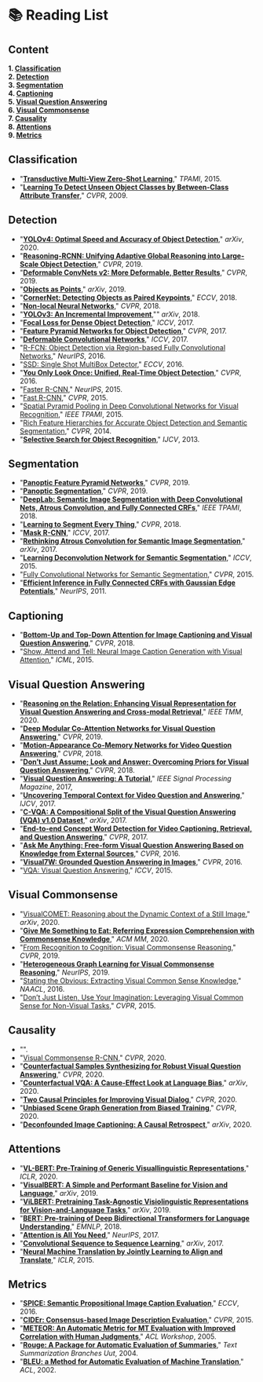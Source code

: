 # 📚 Reading List

## Content

  **1. [Classification](https://github.com/Andrew-Ng-s-number-one-fan/Readings/blob/master/README.md#classification)** <br>
  **2. [Detection](https://github.com/Andrew-Ng-s-number-one-fan/Readings/blob/master/README.md#detection)** <br>
  **3. [Segmentation](https://github.com/Andrew-Ng-s-number-one-fan/Readings/blob/master/README.md#segmentation)** <br>
  **4. [Captioning](https://github.com/Andrew-Ng-s-number-one-fan/Readings/blob/master/README.md#captioning)** <br>
  **5. [Visual Question Answering](https://github.com/Andrew-Ng-s-number-one-fan/Readings/blob/master/README.md#visual-question-answering)** <br>
  **6. [Visual Commonsense](https://github.com/Andrew-Ng-s-number-one-fan/Readings/blob/master/README.md#visual-commonsense)** <br>
  **7. [Causality](https://github.com/Andrew-Ng-s-number-one-fan/Readings/blob/master/README.md#causality)** <br>
  **8. [Attentions](https://github.com/Andrew-Ng-s-number-one-fan/Readings/blob/master/README.md#attention)** <br>
  **9. [Metrics](https://github.com/Andrew-Ng-s-number-one-fan/Readings/blob/master/README.md#metrics)** <br>



## Classification

- "**[Transductive Multi-View Zero-Shot Learning](https://github.com/Andrew-Ng-s-number-one-fan/Readings/blob/master/Classification/2015_tpami_transductive_multi_view_zero_shot_learning.pdf)**," *TPAMI*, 2015.
- "**[Learning To Detect Unseen Object Classes by Between-Class Attribute Transfer](https://github.com/Andrew-Ng-s-number-one-fan/Readings/blob/master/Classification/2009_cvpr_between_class_attribute_transfer.pdf)**," *CVPR*, 2009.



## Detection

- "**[YOLOv4: Optimal Speed and Accuracy of Object Detection](https://github.com/Andrew-Ng-s-number-one-fan/Readings/blob/master/Detection/2020_arxiv_yolo_v4.pdf)**,"  *arXiv*, 2020.
- "**[Reasoning-RCNN: Unifying Adaptive Global Reasoning into Large-Scale Object Detection](https://github.com/Andrew-Ng-s-number-one-fan/Readings/blob/master/Detection/2019_cvpr_reasoning_rcnn.pdf)**," *CVPR*, 2019.
- "**[Deformable ConvNets v2: More Deformable, Better Results](https://github.com/Andrew-Ng-s-number-one-fan/Readings/blob/master/Detection/2019_cvpr_deformable_conv_nets_v2.pdf)**," *CVPR*, 2019.
- "**[Objects as Points](https://github.com/Andrew-Ng-s-number-one-fan/Readings/blob/master/Detection/2019_arxiv_objects_as_points.pdf)**," *arXiv*, 2019.
- "**[CornerNet: Detecting Objects as Paired Keypoints](https://github.com/Andrew-Ng-s-number-one-fan/Readings/blob/master/Detection/2018_eccv_corner_net.pdf)**," *ECCV*, 2018.
- "**[Non-local Neural Networks](https://github.com/Andrew-Ng-s-number-one-fan/Readings/blob/master/Detection/2018_cvpr_non_local_neural_networks.pdf)**," *CVPR*, 2018.
- "**[YOLOv3: An Incremental Improvement](https://github.com/Andrew-Ng-s-number-one-fan/Readings/blob/master/Detection/2018_arxiv_yolo_v3.pdf)**,"" *arXiv*, 2018.
- "**[Focal Loss for Dense Object Detection](https://github.com/Andrew-Ng-s-number-one-fan/Readings/blob/master/Detection/2017_iccv_focal_loss.pdf)**," *ICCV*, 2017.
- "**[Feature Pyramid Networks for Object Detection](https://github.com/Andrew-Ng-s-number-one-fan/Readings/blob/master/Detection/2017_cvpr_fpn.pdf)**," *CVPR*, 2017.
- "**[Deformable Convolutional Networks](https://github.com/Andrew-Ng-s-number-one-fan/Readings/blob/master/Detection/2017_iccv_deformable_convolutional_nets%20.pdf)**," *ICCV*, 2017.
- "[R-FCN: Object Detection via Region-based Fully Convolutional Networks](https://github.com/Andrew-Ng-s-number-one-fan/Readings/blob/master/Detection/2016_nips_r_fcn.pdf)," *NeurIPS*, 2016.
- "[SSD: Single Shot MultiBox Detector](https://github.com/Andrew-Ng-s-number-one-fan/Readings/blob/master/Detection/2016_eccv_ssd.pdf)," *ECCV*, 2016.
- "**[You Only Look Once: Unified, Real-Time Object Detection](https://github.com/Andrew-Ng-s-number-one-fan/Readings/blob/master/Detection/2016_cvpr_yolo.pdf)**," *CVPR*, 2016.
- "[Faster R-CNN](https://github.com/Andrew-Ng-s-number-one-fan/Readings/blob/master/Detection/2015_nips_faster_r_cnn.pdf)," *NeurIPS*, 2015.
- "[Fast R-CNN](https://github.com/Andrew-Ng-s-number-one-fan/Readings/blob/master/Detection/2015_cvpr_fast_r_cnn.pdf)," *CVPR*, 2015.
- "[Spatial Pyramid Pooling in Deep Convolutional Networks for Visual Recognition](https://github.com/Andrew-Ng-s-number-one-fan/Readings/blob/master/Detection/2015_tpami_spp_net.pdf)," *IEEE TPAMI*, 2015.
- "[Rich Feature Hierarchies for Accurate Object Detection and Semantic Segmentation](https://github.com/Andrew-Ng-s-number-one-fan/Readings/blob/master/Detection/2014_cvpr_r_cnn.pdf)," *CVPR*, 2014.
- "**[Selective Search for Object Recognition](https://github.com/Andrew-Ng-s-number-one-fan/Readings/blob/master/Detection/2013_ijcv_selective_search.pdf)**," *IJCV*, 2013.



## Segmentation

- "**[Panoptic Feature Pyramid Networks](https://github.com/Andrew-Ng-s-number-one-fan/Readings/blob/master/Segmentation/2019_cvpr_panoptic_fpn.pdf)**," *CVPR*, 2019.
- "**[Panoptic Segmentation](https://github.com/Andrew-Ng-s-number-one-fan/Readings/blob/master/Segmentation/2019_cvpr_panoptic_segmentation.pdf)**," *CVPR*, 2019.
- "**[DeepLab: Semantic Image Segmentation with Deep Convolutional Nets, Atrous Convolution, and Fully Connected CRFs](https://github.com/Andrew-Ng-s-number-one-fan/Readings/blob/master/Segmentation/2018_tpami_deeplab.pdf)**," *IEEE TPAMI*, 2018.
- "**[Learning to Segment Every Thing](https://github.com/Andrew-Ng-s-number-one-fan/Readings/blob/master/Segmentation/2018_cvpr_learning_to_segment_every_thing.pdf)**," *CVPR*, 2018.
- "**[Mask R-CNN](https://github.com/Andrew-Ng-s-number-one-fan/Readings/blob/master/Detection/2017_iccv_mask_r_cnn.pdf)**," *ICCV*, 2017.
- "**[Rethinking Atrous Convolution for Semantic Image Segmentation](https://github.com/Andrew-Ng-s-number-one-fan/Readings/blob/master/Segmentation/2017_arxiv_rethinking_atrous_convolution_for_semantic_image_segmentation.pdf)**," *arXiv*, 2017.
- "**[Learning Deconvolution Network for Semantic Segmentation](https://github.com/Andrew-Ng-s-number-one-fan/Readings/blob/master/Segmentation/2015_iccv_deconvolution.pdf)**," *ICCV*, 2015.
- "[Fully Convolutional Networks for Semantic Segmentation](https://github.com/Andrew-Ng-s-number-one-fan/Readings/blob/master/Segmentation/2015_cvpr_fcn_for_semantic_segmentation.pdf)," *CVPR*, 2015.
- "**[Efficient Inference in Fully Connected CRFs with Gaussian Edge Potentials](https://github.com/Andrew-Ng-s-number-one-fan/Readings/blob/master/Segmentation/2011_nips_dense_crf.pdf)**," *NeurIPS*, 2011.


## Captioning

- "**[Bottom-Up and Top-Down Attention for Image Captioning and Visual Question Answering](https://github.com/Andrew-Ng-s-number-one-fan/Readings/blob/master/Captioning/2018_cvpr_bottom_up_and_top_down_attention.pdf)**," *CVPR*, 2018.
- "[Show, Attend and Tell: Neural Image Caption Generation with Visual Attention](https://github.com/Andrew-Ng-s-number-one-fan/Readings/tree/master/Captioning)," *ICML*, 2015.



## Visual Question Answering

- "**[Reasoning on the Relation: Enhancing Visual Representation for Visual Question Answering and Cross-modal Retrieval](https://github.com/Andrew-Ng-s-number-one-fan/Readings/blob/master/VQA/2020_tmm_reasoning_on_the_relation_enhancing_visual_representation_for_vqa_and_cross_modal_etrieval.pdf)**," *IEEE TMM*, 2020.
- "**[Deep Modular Co-Attention Networks for Visual Question Answering]()**," *CVPR*, 2019.
- "**[Motion-Appearance Co-Memory Networks for Video Question Answering](https://github.com/Andrew-Ng-s-number-one-fan/Readings/blob/master/VQA/2018_cvpr_motion_appearance_co_memory_networks_for_video_question_answering.pdf)**," *CVPR*, 2018.
- "**[Don’t Just Assume; Look and Answer: Overcoming Priors for Visual Question Answering](https://github.com/Andrew-Ng-s-number-one-fan/Readings/blob/master/VQA/2018_cvpr_overcoming_priors_for_vqa.pdf)**," *CVPR*, 2018.
- "**[Visual Question Answering: A Tutorial](https://github.com/Andrew-Ng-s-number-one-fan/Readings/blob/master/VQA/2017_ieeespm_vqa_tutorial.pdf)**," *IEEE Signal Processing Magazine*, 2017,
- "**[Uncovering Temporal Context for Video Question and Answering](https://github.com/Andrew-Ng-s-number-one-fan/Readings/blob/master/VQA/2017_ijcv_uncovering_temporal_context_for_video_qa.pdf)**," *IJCV*, 2017.
- "**[C-VQA: A Compositional Split of the Visual Question Answering (VQA) v1.0 Dataset](https://github.com/Andrew-Ng-s-number-one-fan/Readings/blob/master/VQA/2017_arxiv_c_vqa.pdf)**," *arXiv*, 2017.
- "**[End-to-end Concept Word Detection for Video Captioning, Retrieval, and Question Answering](https://github.com/Andrew-Ng-s-number-one-fan/Readings/blob/master/VQA/2017_cvpr_end-to-end_concept_word_detection.pdf)**," *CVPR*, 2017.
- "**[Ask Me Anything: Free-form Visual Question Answering Based on Knowledge from External Sources](https://github.com/Andrew-Ng-s-number-one-fan/Readings/blob/master/VQA/2016_cvpr_ask_me_anything.pdf)**," *CVPR*, 2016.
- "**[Visual7W: Grounded Question Answering in Images](https://github.com/Andrew-Ng-s-number-one-fan/Readings/blob/master/VQA/2016_cvpr_grounded_qa_in_images.pdf)**," *CVPR*, 2016.
- "[VQA: Visual Question Answering](https://github.com/Andrew-Ng-s-number-one-fan/Readings/blob/master/VQA/2015_iccv_vqa.pdf)," *ICCV*, 2015.



## Visual Commonsense

- "[VisualCOMET: Reasoning about the Dynamic Context of a Still Image](https://github.com/Andrew-Ng-s-number-one-fan/Readings/blob/master/Visual%20Commonsense/2020_arxiv_visual_comet.pdf)," *arXiv*, 2020.
- "**[Give Me Something to Eat: Referring Expression Comprehension with Commonsense Knowledge](https://github.com/Andrew-Ng-s-number-one-fan/Readings/blob/master/Visual%20Commonsense/2020_acmmm_give_me_something_to_eat_referring_expression_comprehension_with_commonsense_knowledge.pdf)**," *ACM MM*, 2020.
- "[From Recognition to Cognition: Visual Commonsense Reasoning](https://github.com/Andrew-Ng-s-number-one-fan/Readings/blob/master/Visual%20Commonsense/2019_cvpr_vcr.pdf)," *CVPR*, 2019.
- "**[Heterogeneous Graph Learning for Visual Commonsense Reasoning](https://github.com/Andrew-Ng-s-number-one-fan/Readings/blob/master/Visual%20Commonsense/2019_nips_heterogeneous_graph_learning_for_visual_commonsense_reasoning.pdf)**," *NeurIPS*, 2019.
- "[Stating the Obvious: Extracting Visual Common Sense Knowledge](https://github.com/Andrew-Ng-s-number-one-fan/Readings/blob/master/Visual%20Commonsense/2016_naacl_stating_the_obvious_extracting_visual_common_sense_knowledge.pdf)," *NAACL*, 2016.
- "[Don’t Just Listen, Use Your Imagination: Leveraging Visual Common Sense for Non-Visual Tasks](https://github.com/Andrew-Ng-s-number-one-fan/Readings/blob/master/Visual%20Commonsense/2015_cvpr_leveraging_visual_common_sense_for_non_visual_tasks.pdf)," *CVPR*, 2015.



## Causality

- "".
- "[Visual Commonsense R-CNN](https://github.com/Andrew-Ng-s-number-one-fan/Readings/blob/master/Visual%20Commonsense/2020_cvpr_vc_r_cnn.pdf)," *CVPR*, 2020.
- "**[Counterfactual Samples Synthesizing for Robust Visual Question Answering]()**," *CVPR*, 2020.
- "**[Counterfactual VQA: A Cause-Effect Look at Language Bias]()**," *arXiv*, 2020.
- "**[Two Causal Principles for Improving Visual Dialog](https://github.com/Andrew-Ng-s-number-one-fan/Readings/blob/master/Causality/2020_cvpr_causal_principles.pdf)**," *CVPR*, 2020.
- "**[Unbiased Scene Graph Generation from Biased Training](https://github.com/Andrew-Ng-s-number-one-fan/Readings/blob/master/Causality/2020_cvpr_unbiased_sgg_from_biased_training.pdf)**," *CVPR*, 2020.
- "**[Deconfounded Image Captioning: A Causal Retrospect](https://github.com/Andrew-Ng-s-number-one-fan/Readings/blob/master/Causality/2020_arxiv_deconfounded_image_captioning.pdf)**," *arXiv*, 2020.



## Attentions

- "**[VL-BERT: Pre-Training of Generic Visuallinguistic Representations](https://github.com/Andrew-Ng-s-number-one-fan/Readings/blob/master/Attentions/2020_iclr_vl_bert.pdf)**," *ICLR*, 2020.
- "**[VisualBERT: A Simple and Performant Baseline for Vision and Language](https://github.com/Andrew-Ng-s-number-one-fan/Readings/blob/master/Attentions/2019_arxiv_visual_bert.pdf)**," *arXiv*, 2019.
- "**[ViLBERT: Pretraining Task-Agnostic Visiolinguistic Representations for Vision-and-Language Tasks](https://github.com/Andrew-Ng-s-number-one-fan/Readings/blob/master/Attentions/2019_arxiv_vil_bert.pdf)**," *arXiv*, 2019.
- "**[BERT: Pre-training of Deep Bidirectional Transformers for Language Understanding](https://github.com/Andrew-Ng-s-number-one-fan/Readings/blob/master/Attentions/2018_emnlp_bert.pdf)**," *EMNLP*, 2018.
- "**[Attention is All You Need](https://github.com/Andrew-Ng-s-number-one-fan/Readings/blob/master/Attentions/2017_nips_transformer.pdf)**," *NeurIPS*, 2017.
- "**[Convolutional Sequence to Sequence Learning]()**," *arXiv*, 2017.
- "**[Neural Machine Translation by Jointly Learning to Align and Translate](https://github.com/Andrew-Ng-s-number-one-fan/Readings/blob/master/Attentions/2015_iclr_attention.pdf)**," *ICLR*, 2015.



## Metrics

- "**[SPICE: Semantic Propositional Image Caption Evaluation](https://github.com/Andrew-Ng-s-number-one-fan/Readings/blob/master/Metrics/2016_eccv_spice.pdf)**," *ECCV*, 2016.
- "**[CIDEr: Consensus-based Image Description Evaluation](https://github.com/Andrew-Ng-s-number-one-fan/Readings/blob/master/Metrics/2015_cvpr_cider.pdf)**," *CVPR*, 2015.
- "**[METEOR: An Automatic Metric for MT Evaluation with Improved Correlation with Human Judgments]()**," *ACL Workshop*, 2005.
- "**[Rouge: A Package for Automatic Evaluation of Summaries]()**," *Text Summarization Branches Uut*, 2004.
- "**[BLEU: a Method for Automatic Evaluation of Machine Translation](https://github.com/Andrew-Ng-s-number-one-fan/Readings/blob/master/Metrics/2002_acl_bleu.pdf)**," *ACL*, 2002.


